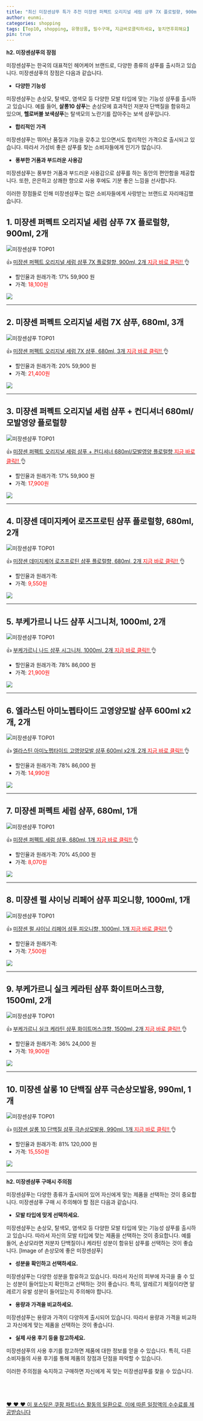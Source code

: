 ```yaml
---
title: "최신 미장센샴푸 특가 추천 미쟝센 퍼펙트 오리지널 세럼 샴푸 7X 플로럴향, 900ml, 2개 비교 장점"
author: eunmi.
categories: shopping
tags: [Top10, shopping, 유행상품, 필수구매, 지금바로클릭하세요, 놓치면후회해요]
pin: true
---
```

**h2. 미장센샴푸의 장점**

미장센샴푸는 한국의 대표적인 헤어케어 브랜드로, 다양한 종류의 샴푸를 출시하고 있습니다. 미장센샴푸의 장점은 다음과 같습니다.

* **다양한 기능성**

미장센샴푸는 손상모, 탈색모, 염색모 등 다양한 모발 타입에 맞는 기능성 샴푸를 출시하고 있습니다. 예를 들어, **살롱10 샴푸**는 손상모에 효과적인 저분자 단백질을 함유하고 있으며, **헬로버블 보색샴푸**는 탈색모의 노란기를 잡아주는 보색 샴푸입니다.

* **합리적인 가격**

미장센샴푸는 뛰어난 품질과 기능을 갖추고 있으면서도 합리적인 가격으로 출시되고 있습니다. 따라서 가성비 좋은 샴푸를 찾는 소비자들에게 인기가 많습니다.

* **풍부한 거품과 부드러운 사용감**

미장센샴푸는 풍부한 거품과 부드러운 사용감으로 샴푸를 하는 동안의 편안함을 제공합니다. 또한, 은은하고 상쾌한 향으로 사용 후에도 기분 좋은 느낌을 선사합니다.

이러한 장점들로 인해 미장센샴푸는 많은 소비자들에게 사랑받는 브랜드로 자리매김했습니다.

   

## 1. 미쟝센 퍼펙트 오리지널 세럼 샴푸 7X 플로럴향, 900ml, 2개

![미장센샴푸 TOP01](https://thumbnail10.coupangcdn.com/thumbnails/remote/230x230ex/image/retail/images/7693a44b-0b7b-458a-b1ba-c11cbad033cf9156241294135212444.png)


👍 [미쟝센 퍼펙트 오리지널 세럼 샴푸 7X 플로럴향, 900ml, 2개 <font color=red> 지금 바로 클릭!! </font> ](https://link.coupang.com/re/AFFSDP?lptag=AF3617701&subid=GithubCoopas&pageKey=7292611100&traceid=V0-153&itemId=18642857018&vendorItemId=85172295378) 👌 


- 할인율과 원래가격: 17%  59,900   원
- 가격: <span style='color:red'>18,100원</span>

[![](/discount_price.png)](https://link.coupang.com/re/AFFSDP?lptag=AF3617701&subid=GithubCoopas&pageKey=7292611100&traceid=V0-153&itemId=18642857018&vendorItemId=85172295378)

---


   

## 2. 미쟝센 퍼펙트 오리지널 세럼 7X 샴푸, 680ml, 3개

![미장센샴푸 TOP01](https://thumbnail6.coupangcdn.com/thumbnails/remote/230x230ex/image/retail/images/185874932904563-a7eada85-1b5a-494f-82c1-8af39c4aa496.jpg)


👍 [미쟝센 퍼펙트 오리지널 세럼 7X 샴푸, 680ml, 3개 <font color=red> 지금 바로 클릭!! </font> ](https://link.coupang.com/re/AFFSDP?lptag=AF3617701&subid=GithubCoopas&pageKey=6543271306&traceid=V0-153&itemId=15699693863&vendorItemId=85006374651) 👌 


- 할인율과 원래가격: 20%  59,900   원
- 가격: <span style='color:red'>21,400원</span>

[![](/discount_price.png)](https://link.coupang.com/re/AFFSDP?lptag=AF3617701&subid=GithubCoopas&pageKey=6543271306&traceid=V0-153&itemId=15699693863&vendorItemId=85006374651)

---


   

## 3. 미쟝센 퍼펙트 오리지널 세럼 샴푸 + 컨디셔너 680ml/모발영양 플로럴향

![미장센샴푸 TOP01](https://thumbnail9.coupangcdn.com/thumbnails/remote/230x230ex/image/vendor_inventory/d301/c029752f385f5e7ea7c979ff383950d4baf9796430c6719621d751682c4a.jpg)


👍 [미쟝센 퍼펙트 오리지널 세럼 샴푸 + 컨디셔너 680ml/모발영양 플로럴향 <font color=red> 지금 바로 클릭!! </font> ](https://link.coupang.com/re/AFFSDP?lptag=AF3617701&subid=GithubCoopas&pageKey=7201962894&traceid=V0-153&itemId=18206584811&vendorItemId=85354860110) 👌 


- 할인율과 원래가격: 17%  59,900   원
- 가격: <span style='color:red'>17,900원</span>

[![](/discount_price.png)](https://link.coupang.com/re/AFFSDP?lptag=AF3617701&subid=GithubCoopas&pageKey=7201962894&traceid=V0-153&itemId=18206584811&vendorItemId=85354860110)

---


   

## 4. 미쟝센 데미지케어 로즈프로틴 샴푸 플로럴향, 680ml, 2개

![미장센샴푸 TOP01](https://thumbnail6.coupangcdn.com/thumbnails/remote/230x230ex/image/retail/images/187581239163404-6165cb5a-7d07-4ce1-a348-c9cab11354c2.jpg)


👍 [미쟝센 데미지케어 로즈프로틴 샴푸 플로럴향, 680ml, 2개 <font color=red> 지금 바로 클릭!! </font> ](https://link.coupang.com/re/AFFSDP?lptag=AF3617701&subid=GithubCoopas&pageKey=6882959502&traceid=V0-153&itemId=17360206874&vendorItemId=85006374340) 👌 


- 할인율과 원래가격: 
- 가격: <span style='color:red'>9,550원</span>

[![](/discount_price.png)](https://link.coupang.com/re/AFFSDP?lptag=AF3617701&subid=GithubCoopas&pageKey=6882959502&traceid=V0-153&itemId=17360206874&vendorItemId=85006374340)

---


   

## 5. 부케가르니 나드 샴푸 시그니처, 1000ml, 2개

![미장센샴푸 TOP01](https://thumbnail8.coupangcdn.com/thumbnails/remote/230x230ex/image/retail/images/2414591403012493-36bddce4-9c59-4e2d-8b89-52f7edb1c9d9.jpg)


👍 [부케가르니 나드 샴푸 시그니처, 1000ml, 2개 <font color=red> 지금 바로 클릭!! </font> ](https://link.coupang.com/re/AFFSDP?lptag=AF3617701&subid=GithubCoopas&pageKey=5832178307&traceid=V0-153&itemId=19705861480&vendorItemId=4428105221) 👌 


- 할인율과 원래가격: 78%  86,000   원
- 가격: <span style='color:red'>21,900원</span>

[![](/discount_price.png)](https://link.coupang.com/re/AFFSDP?lptag=AF3617701&subid=GithubCoopas&pageKey=5832178307&traceid=V0-153&itemId=19705861480&vendorItemId=4428105221)

---


   

## 6. 엘라스틴 아미노펩타이드 고영양모발 샴푸 600ml x2개, 2개

![미장센샴푸 TOP01](https://thumbnail10.coupangcdn.com/thumbnails/remote/230x230ex/image/vendor_inventory/39b5/2280f564a989102332b868104e5e19dfeb826ddd087c5415685cdca2479f.jpg)


👍 [엘라스틴 아미노펩타이드 고영양모발 샴푸 600ml x2개, 2개 <font color=red> 지금 바로 클릭!! </font> ](https://link.coupang.com/re/AFFSDP?lptag=AF3617701&subid=GithubCoopas&pageKey=6249452189&traceid=V0-153&itemId=19596661806&vendorItemId=79565386569) 👌 


- 할인율과 원래가격: 78%  86,000   원
- 가격: <span style='color:red'>14,990원</span>

[![](/discount_price.png)](https://link.coupang.com/re/AFFSDP?lptag=AF3617701&subid=GithubCoopas&pageKey=6249452189&traceid=V0-153&itemId=19596661806&vendorItemId=79565386569)

---


   

## 7. 미쟝센 퍼펙트 세럼 샴푸, 680ml, 1개

![미장센샴푸 TOP01](https://thumbnail9.coupangcdn.com/thumbnails/remote/230x230ex/image/retail/images/2639198328899747-2a4dc84e-0cfd-4329-9d2d-a19c4ef314b6.jpg)


👍 [미쟝센 퍼펙트 세럼 샴푸, 680ml, 1개 <font color=red> 지금 바로 클릭!! </font> ](https://link.coupang.com/re/AFFSDP?lptag=AF3617701&subid=GithubCoopas&pageKey=6543271306&traceid=V0-153&itemId=15043320261&vendorItemId=82798304457) 👌 


- 할인율과 원래가격: 70%  45,000   원
- 가격: <span style='color:red'>8,070원</span>

[![](/discount_price.png)](https://link.coupang.com/re/AFFSDP?lptag=AF3617701&subid=GithubCoopas&pageKey=6543271306&traceid=V0-153&itemId=15043320261&vendorItemId=82798304457)

---


   

## 8. 미쟝센 펄 샤이닝 리페어 샴푸 피오니향, 1000ml, 1개

![미장센샴푸 TOP01](https://thumbnail6.coupangcdn.com/thumbnails/remote/230x230ex/image/retail/images/2022/12/09/11/8/60254f3c-0aab-4b30-bd16-ed035ad2231d.jpg)


👍 [미쟝센 펄 샤이닝 리페어 샴푸 피오니향, 1000ml, 1개 <font color=red> 지금 바로 클릭!! </font> ](https://link.coupang.com/re/AFFSDP?lptag=AF3617701&subid=GithubCoopas&pageKey=6981217935&traceid=V0-153&itemId=17053994352&vendorItemId=84228418507) 👌 


- 할인율과 원래가격: 
- 가격: <span style='color:red'>7,500원</span>

[![](/discount_price.png)](https://link.coupang.com/re/AFFSDP?lptag=AF3617701&subid=GithubCoopas&pageKey=6981217935&traceid=V0-153&itemId=17053994352&vendorItemId=84228418507)

---


   

## 9. 부케가르니 실크 케라틴 샴푸 화이트머스크향, 1500ml, 2개

![미장센샴푸 TOP01](https://thumbnail6.coupangcdn.com/thumbnails/remote/230x230ex/image/retail/images/4271929005760326-40f6321c-668a-4844-aaed-b2625046d3c9.jpg)


👍 [부케가르니 실크 케라틴 샴푸 화이트머스크향, 1500ml, 2개 <font color=red> 지금 바로 클릭!! </font> ](https://link.coupang.com/re/AFFSDP?lptag=AF3617701&subid=GithubCoopas&pageKey=6527884423&traceid=V0-153&itemId=18037759353&vendorItemId=81730569257) 👌 


- 할인율과 원래가격: 36%  24,000   원
- 가격: <span style='color:red'>19,900원</span>

[![](/discount_price.png)](https://link.coupang.com/re/AFFSDP?lptag=AF3617701&subid=GithubCoopas&pageKey=6527884423&traceid=V0-153&itemId=18037759353&vendorItemId=81730569257)

---


   

## 10. 미쟝센 살롱 10 단백질 샴푸 극손상모발용, 990ml, 1개

![미장센샴푸 TOP01](https://thumbnail6.coupangcdn.com/thumbnails/remote/230x230ex/image/retail/images/813415007903512-a6e3d25d-e8d9-4228-a91b-be0ed8f93699.jpg)


👍 [미쟝센 살롱 10 단백질 샴푸 극손상모발용, 990ml, 1개 <font color=red> 지금 바로 클릭!! </font> ](https://link.coupang.com/re/AFFSDP?lptag=AF3617701&subid=GithubCoopas&pageKey=7180321469&traceid=V0-153&itemId=18108269864&vendorItemId=74657194644) 👌 


- 할인율과 원래가격: 81%  120,000   원
- 가격: <span style='color:red'>15,550원</span>

[![](/discount_price.png)](https://link.coupang.com/re/AFFSDP?lptag=AF3617701&subid=GithubCoopas&pageKey=7180321469&traceid=V0-153&itemId=18108269864&vendorItemId=74657194644)

---
**h2. 미장센샴푸 구매시 주의점**

미장센샴푸는 다양한 종류가 출시되어 있어 자신에게 맞는 제품을 선택하는 것이 중요합니다. 미장센샴푸 구매 시 주의해야 할 점은 다음과 같습니다.

* **모발 타입에 맞게 선택하세요.**

미장센샴푸는 손상모, 탈색모, 염색모 등 다양한 모발 타입에 맞는 기능성 샴푸를 출시하고 있습니다. 따라서 자신의 모발 타입에 맞는 제품을 선택하는 것이 중요합니다. 예를 들어, 손상모라면 저분자 단백질이나 케라틴 성분이 함유된 샴푸를 선택하는 것이 좋습니다.
[Image of 손상모에 좋은 미장센샴푸]

* **성분을 확인하고 선택하세요.**

미장센샴푸는 다양한 성분을 함유하고 있습니다. 따라서 자신의 피부에 자극을 줄 수 있는 성분이 들어있는지 확인하고 선택하는 것이 좋습니다. 특히, 알레르기 체질이라면 알레르기 유발 성분이 들어있는지 주의해야 합니다.

* **용량과 가격을 비교하세요.**

미장센샴푸는 용량과 가격이 다양하게 출시되어 있습니다. 따라서 용량과 가격을 비교하고 자신에게 맞는 제품을 선택하는 것이 좋습니다.

* **실제 사용 후기 등을 참고하세요.**

미장센샴푸의 사용 후기를 참고하면 제품에 대한 정보를 얻을 수 있습니다. 특히, 다른 소비자들의 사용 후기를 통해 제품의 장점과 단점을 파악할 수 있습니다.

이러한 주의점을 숙지하고 구매하면 자신에게 꼭 맞는 미장센샴푸를 찾을 수 있습니다.<br><br><br><br><br> [ ❤ ❤ ❤ 이 포스팅은 쿠팡 파트너스 활동의 일환으로, 이에 따른 일정액의 수수료를 제공받습니다](https://link.coupang.com/a/bcEFyh)